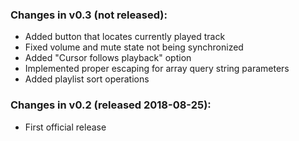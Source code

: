 ### Changes in v0.3 (not released):
- Added button that locates currently played track
- Fixed volume and mute state not being synchronized
- Added "Cursor follows playback" option
- Implemented proper escaping for array query string parameters
- Added playlist sort operations

### Changes in v0.2 (released 2018-08-25):
- First official release

